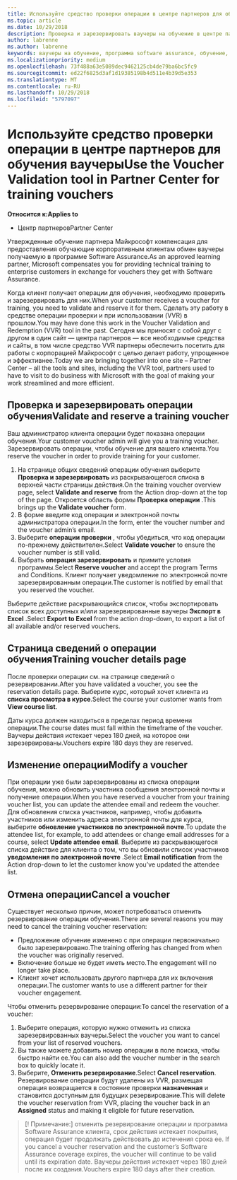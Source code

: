```yaml
---
title: Используйте средство проверки операции в центре партнеров для обучения ваучеры | Центр партнеров
ms.topic: article
ms.date: 10/29/2018
description: Проверка и зарезервировать ваучеры на обучение в центре партнеров
author: labrenne
ms.author: labrenne
keywords: ваучеры на обучение, программа software assurance, обучение, проверка ваучеры, зарезервировать операции
ms.localizationpriority: medium
ms.openlocfilehash: 73f488a63e5089dec9462125cb4de79ba6bc5fc9
ms.sourcegitcommit: ed22f6825d3af1d19385198b4d511e4b39d5e353
ms.translationtype: MT
ms.contentlocale: ru-RU
ms.lasthandoff: 10/29/2018
ms.locfileid: "5797097"
---
```

# <a name="use-the-voucher-validation-tool-in-partner-center-for-training-vouchers"></a><span data-ttu-id="bd177-104">Используйте средство проверки операции в центре партнеров для обучения ваучеры</span><span class="sxs-lookup"><span data-stu-id="bd177-104">Use the Voucher Validation tool in Partner Center for training vouchers</span></span>

**<span data-ttu-id="bd177-105">Относится к:</span><span class="sxs-lookup"><span data-stu-id="bd177-105">Applies to</span></span>**

- <span data-ttu-id="bd177-106">Центр партнеров</span><span class="sxs-lookup"><span data-stu-id="bd177-106">Partner Center</span></span>

<span data-ttu-id="bd177-107">Утвержденные обучение партнера Майкрософт компенсация для предоставления обучающие корпоративным клиентам обмен ваучеры получаемую в программе Software Assurance.</span><span class="sxs-lookup"><span data-stu-id="bd177-107">As an approved learning partner, Microsoft compensates you for providing technical training to enterprise customers in exchange for vouchers they get with Software Assurance.</span></span> 

<span data-ttu-id="bd177-108">Когда клиент получает операции для обучения, необходимо проверить и зарезервировать для них.</span><span class="sxs-lookup"><span data-stu-id="bd177-108">When your customer receives a voucher for training, you need to validate and reserve it for them.</span></span> <span data-ttu-id="bd177-109">Сделать эту работу в средстве операции проверки и при использовании (VVR) в прошлом.</span><span class="sxs-lookup"><span data-stu-id="bd177-109">You may have done this work in the Voucher Validation and Redemption (VVR) tool in the past.</span></span> <span data-ttu-id="bd177-110">Сегодня мы приносят с собой друг с другом в один сайт — центра партнеров — все необходимые средства и сайты, в том числе средство VVR партнеры обеспечить посетить для работы с корпорацией Майкрософт с целью делает работу, упрощенное и эффективнее.</span><span class="sxs-lookup"><span data-stu-id="bd177-110">Today we are bringing together into one site – Partner Center – all the tools and sites, including the VVR tool, partners used to have to visit to do business with Microsoft with the goal of making your work streamlined and more efficient.</span></span>

## <a name="validate-and-reserve-a-training-voucher"></a><span data-ttu-id="bd177-111">Проверка и зарезервировать операции обучения</span><span class="sxs-lookup"><span data-stu-id="bd177-111">Validate and reserve a training voucher</span></span>

<span data-ttu-id="bd177-112">Ваш администратор клиента операции будет показана операции обучения.</span><span class="sxs-lookup"><span data-stu-id="bd177-112">Your customer voucher admin will give you a training voucher.</span></span> <span data-ttu-id="bd177-113">Зарезервировать операции, чтобы обучение для вашего клиента.</span><span class="sxs-lookup"><span data-stu-id="bd177-113">You reserve the voucher in order to provide training for your customer.</span></span>

1.  <span data-ttu-id="bd177-114">На странице общих сведений операции обучения выберите **Проверка и зарезервировать** из раскрывающегося списка в верхней части страницы действия.</span><span class="sxs-lookup"><span data-stu-id="bd177-114">On the training voucher overview page, select **Validate and reserve** from the Action drop-down at the top of the page.</span></span> <span data-ttu-id="bd177-115">Откроется область формы **Проверка операции** .</span><span class="sxs-lookup"><span data-stu-id="bd177-115">This brings up the **Validate voucher** form.</span></span>
2.  <span data-ttu-id="bd177-116">В форме введите код операции и электронной почты администратора операции.</span><span class="sxs-lookup"><span data-stu-id="bd177-116">In the form, enter the voucher number and the voucher admin’s email.</span></span>
3.  <span data-ttu-id="bd177-117">Выберите **операции проверки** , чтобы убедиться, что код операции по-прежнему действителен.</span><span class="sxs-lookup"><span data-stu-id="bd177-117">Select **Validate voucher** to ensure the voucher number is still valid.</span></span> 
4.  <span data-ttu-id="bd177-118">Выбрать **операция зарезервировать** и примите условия программы.</span><span class="sxs-lookup"><span data-stu-id="bd177-118">Select **Reserve voucher** and accept the program Terms and Conditions.</span></span> <span data-ttu-id="bd177-119">Клиент получает уведомление по электронной почте зарезервированным операции.</span><span class="sxs-lookup"><span data-stu-id="bd177-119">The customer is notified by email that you reserved the voucher.</span></span>

<span data-ttu-id="bd177-120">Выберите действие раскрывающийся список, чтобы экспортировать список всех доступных и/или зарезервированные ваучеры **Экспорт в Excel** .</span><span class="sxs-lookup"><span data-stu-id="bd177-120">Select **Export to Excel** from the action drop-down, to export a list of all available and/or reserved vouchers.</span></span>

## <a name="training-voucher-details-page"></a><span data-ttu-id="bd177-121">Страница сведений о операции обучения</span><span class="sxs-lookup"><span data-stu-id="bd177-121">Training voucher details page</span></span>

<span data-ttu-id="bd177-122">После проверки операции см. на странице сведений о резервировании.</span><span class="sxs-lookup"><span data-stu-id="bd177-122">After you have validated a voucher, you see the reservation details page.</span></span> <span data-ttu-id="bd177-123">Выберите курс, который хочет клиента из **списка просмотра в курсе**.</span><span class="sxs-lookup"><span data-stu-id="bd177-123">Select the course your customer wants from **View course list**.</span></span> 

<span data-ttu-id="bd177-124">Даты курса должен находиться в пределах период времени операции.</span><span class="sxs-lookup"><span data-stu-id="bd177-124">The course dates must fall within the timeframe of the voucher.</span></span> <span data-ttu-id="bd177-125">Ваучеры действия истекает через 180 дней, на которое они зарезервированы.</span><span class="sxs-lookup"><span data-stu-id="bd177-125">Vouchers expire 180 days they are reserved.</span></span>

## <a name="modify-a-voucher"></a><span data-ttu-id="bd177-126">Изменение операции</span><span class="sxs-lookup"><span data-stu-id="bd177-126">Modify a voucher</span></span>

<span data-ttu-id="bd177-127">При операции уже были зарезервированы из списка операции обучения, можно обновить участника сообщения электронной почты и получение операции.</span><span class="sxs-lookup"><span data-stu-id="bd177-127">When you have reserved a voucher from your training voucher list, you can update the attendee email and redeem the voucher.</span></span> <span data-ttu-id="bd177-128">Для обновления списка участников, например, чтобы добавить участников или изменить адреса электронной почты для курса, выберите **обновление участников по электронной почте**.</span><span class="sxs-lookup"><span data-stu-id="bd177-128">To update the attendee list, for example, to add attendees or change email addresses for a course, select **Update attendee email**.</span></span> <span data-ttu-id="bd177-129">Выберите из раскрывающегося списка действие для клиента о том, что вы обновили список участников **уведомления по электронной почте** .</span><span class="sxs-lookup"><span data-stu-id="bd177-129">Select **Email notification**  from the Action drop-down to let the customer know you’ve updated the attendee list.</span></span> 

## <a name="cancel-a-voucher"></a><span data-ttu-id="bd177-130">Отмена операции</span><span class="sxs-lookup"><span data-stu-id="bd177-130">Cancel a voucher</span></span> 

<span data-ttu-id="bd177-131">Существует несколько причин, может потребоваться отменить резервирование операции обучения.</span><span class="sxs-lookup"><span data-stu-id="bd177-131">There are several reasons you may need to cancel the training voucher reservation:</span></span> 
- <span data-ttu-id="bd177-132">Предложение обучение изменено с при операции первоначально было зарезервировано.</span><span class="sxs-lookup"><span data-stu-id="bd177-132">The training offering has changed from when the voucher was originally reserved.</span></span>
- <span data-ttu-id="bd177-133">Включение больше не будет иметь место.</span><span class="sxs-lookup"><span data-stu-id="bd177-133">The engagement will no longer take place.</span></span>
- <span data-ttu-id="bd177-134">Клиент хочет использовать другого партнера для их включения операции.</span><span class="sxs-lookup"><span data-stu-id="bd177-134">The customer wants to use a different partner for their voucher engagement.</span></span>

<span data-ttu-id="bd177-135">Чтобы отменить резервирование операции:</span><span class="sxs-lookup"><span data-stu-id="bd177-135">To cancel the reservation of a voucher:</span></span>

1.  <span data-ttu-id="bd177-136">Выберите операция, которую нужно отменить из списка зарезервированных ваучеры.</span><span class="sxs-lookup"><span data-stu-id="bd177-136">Select the voucher you want to cancel from your list of reserved vouchers.</span></span>
2.  <span data-ttu-id="bd177-137">Вы также можете добавить номер операции в поле поиска, чтобы быстро найти ее.</span><span class="sxs-lookup"><span data-stu-id="bd177-137">You can also add the voucher number in the search box to quickly locate it.</span></span>
3.  <span data-ttu-id="bd177-138">Выберите, **Отменить резервирование**.</span><span class="sxs-lookup"><span data-stu-id="bd177-138">Select **Cancel reservation**.</span></span> <span data-ttu-id="bd177-139">Резервирование операции будут удалены из VVR, размещая операция возвращается в состояние проверки **назначенная** и становится доступным для будущих резервирование.</span><span class="sxs-lookup"><span data-stu-id="bd177-139">This will delete the voucher reservation from VVR, placing the voucher back in an **Assigned** status and making it eligible for future reservation.</span></span>

>[! Примечание:]<span data-ttu-id="bd177-140"> отменить резервирование операции и программа Software Assurance клиента, срок действия истекает покрытия, операция будет продолжать действовать до истечения срока ее.</span><span class="sxs-lookup"><span data-stu-id="bd177-140"> If you cancel a voucher reservation and the customer’s Software Assurance coverage expires, the voucher will continue to be valid until its expiration date.</span></span> <span data-ttu-id="bd177-141">Ваучеры действия истекает через 180 дней после их создания.</span><span class="sxs-lookup"><span data-stu-id="bd177-141">Vouchers expire 180 days after their creation.</span></span>


